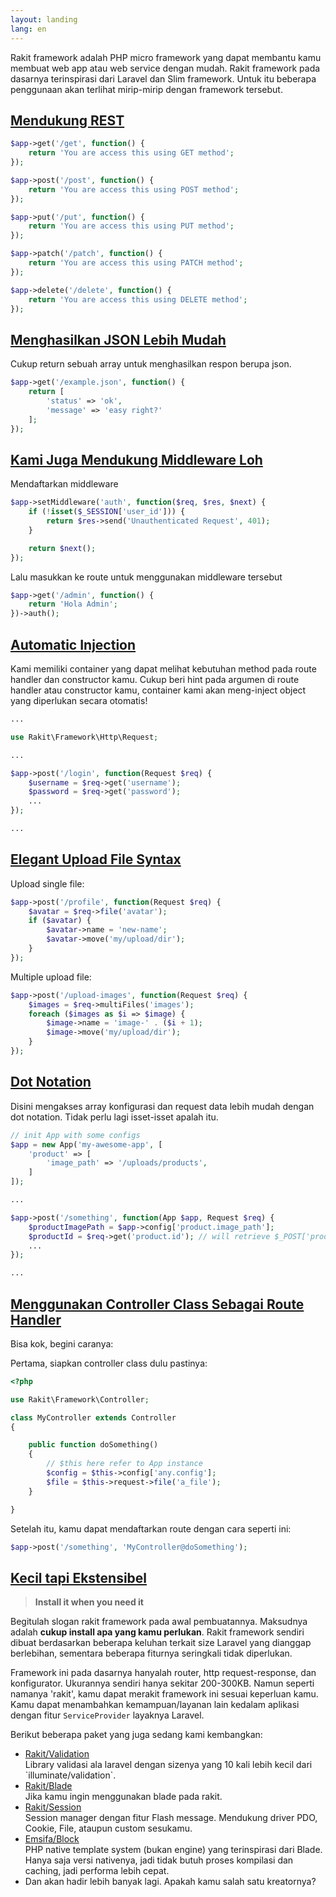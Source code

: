 ```yaml
---
layout: landing
lang: en
---
```


Rakit framework adalah PHP micro framework yang dapat membantu kamu membuat web app atau web service dengan mudah.
Rakit framework pada dasarnya terinspirasi dari Laravel dan Slim framework. 
Untuk itu beberapa penggunaan akan terlihat mirip-mirip dengan framework tersebut.

<a id="rest"></a>
## [Mendukung REST](#rest)

```php
$app->get('/get', function() {
    return 'You are access this using GET method';
});

$app->post('/post', function() {
    return 'You are access this using POST method';
});

$app->put('/put', function() {
    return 'You are access this using PUT method';
});

$app->patch('/patch', function() {
    return 'You are access this using PATCH method';
});

$app->delete('/delete', function() {
    return 'You are access this using DELETE method';
});
```

<a id="json-response"></a>
## [Menghasilkan JSON Lebih Mudah](#json-response)

Cukup return sebuah array untuk menghasilkan respon berupa json.

```php
$app->get('/example.json', function() {
    return [
        'status' => 'ok',
        'message' => 'easy right?'
    ];
});
```

<a id="middleware"></a>
## [Kami Juga Mendukung Middleware Loh](#middleware)


Mendaftarkan middleware

```php
$app->setMiddleware('auth', function($req, $res, $next) {
    if (!isset($_SESSION['user_id'])) {
        return $res->send('Unauthenticated Request', 401);          
    }

    return $next();
});
```

Lalu masukkan ke route untuk menggunakan middleware tersebut

```php
$app->get('/admin', function() {
    return 'Hola Admin';
})->auth();
```

<a id="automatic-injection"></a>
## [Automatic Injection](#automatic-injection)

Kami memiliki container yang dapat melihat kebutuhan method pada route handler dan constructor kamu.
Cukup beri hint pada argumen di route handler atau constructor kamu,
container kami akan meng-inject object yang diperlukan secara otomatis!

```php
...

use Rakit\Framework\Http\Request;

... 

$app->post('/login', function(Request $req) {
    $username = $req->get('username');
    $password = $req->get('password');
    ...
});

...
```

<a id="upload-file"></a>
## [Elegant Upload File Syntax](#upload-file)

Upload single file:

```php
$app->post('/profile', function(Request $req) {
    $avatar = $req->file('avatar');
    if ($avatar) {
        $avatar->name = 'new-name';
        $avatar->move('my/upload/dir');
    }
});
```

Multiple upload file:

```php
$app->post('/upload-images', function(Request $req) {
    $images = $req->multiFiles('images');
    foreach ($images as $i => $image) {
        $image->name = 'image-' . ($i + 1);
        $image->move('my/upload/dir');
    }
});
```

<a id="dot-notation"></a>
## [Dot Notation](#dot-notation)

Disini mengakses array konfigurasi dan request data lebih mudah dengan dot notation. Tidak perlu lagi isset-isset apalah itu.

```php
// init App with some configs
$app = new App('my-awesome-app', [
    'product' => [
        'image_path' => '/uploads/products',
    ] 
]);

...

$app->post('/something', function(App $app, Request $req) {
    $productImagePath = $app->config['product.image_path'];
    $productId = $req->get('product.id'); // will retrieve $_POST['product']['id']
    ...
});

...
```

<a id="controller"></a>
## [Menggunakan Controller Class Sebagai Route Handler](#controller)

Bisa kok, begini caranya:

Pertama, siapkan controller class dulu pastinya:

```php
<?php

use Rakit\Framework\Controller;

class MyController extends Controller
{

    public function doSomething()
    {
        // $this here refer to App instance
        $config = $this->config['any.config'];
        $file = $this->request->file('a_file');
    }

}
```

Setelah itu, kamu dapat mendaftarkan route dengan cara seperti ini:

```php
$app->post('/something', 'MyController@doSomething');
```

<a id="extensible"></a>
## [Kecil tapi Ekstensibel](#extensible)

<blockquote class="quote text-center">
  <strong>Install it when you need it</strong>
</blockquote>

Begitulah slogan rakit framework pada awal pembuatannya. 
Maksudnya adalah **cukup install apa yang kamu perlukan**.
Rakit framework sendiri dibuat berdasarkan beberapa keluhan terkait size Laravel yang dianggap berlebihan,
sementara beberapa fiturnya seringkali tidak diperlukan.

Framework ini pada dasarnya hanyalah router, http request-response, dan konfigurator.
Ukurannya sendiri hanya sekitar 200-300KB.
Namun seperti namanya 'rakit', kamu dapat merakit framework ini sesuai keperluan kamu.
Kamu dapat menambahkan kemampuan/layanan lain kedalam aplikasi
dengan fitur `ServiceProvider` layaknya Laravel.

Berikut beberapa paket yang juga sedang kami kembangkan:

<ul>
  <li>
    <a target="_blank" href="https://github.com/rakit/validation">Rakit/Validation</a>
    <br>
    Library validasi ala laravel dengan sizenya yang 10 kali lebih kecil dari `illuminate/validation`.
  </li>
  <li>
    <a target="_blank" href="https://github.com/rakit/blade">Rakit/Blade</a>
    <br>
    Jika kamu ingin menggunakan blade pada rakit.
  </li>
  <li>
    <a target="_blank" href="https://github.com/rakit/session">Rakit/Session</a>
    <br>
    Session manager dengan fitur Flash message. Mendukung driver PDO, Cookie, File, ataupun custom sesukamu.
  </li>
  <li>
    <a target="_blank" href="https://github.com/emsifa/Block">Emsifa/Block</a>
    <br>
    PHP native template system (bukan engine) yang terinspirasi dari Blade. 
    Hanya saja versi nativenya, jadi tidak butuh proses kompilasi dan caching, jadi performa lebih cepat.
  </li>
  <li>
    Dan akan hadir lebih banyak lagi. Apakah kamu salah satu kreatornya?
  </li>
</ul>
